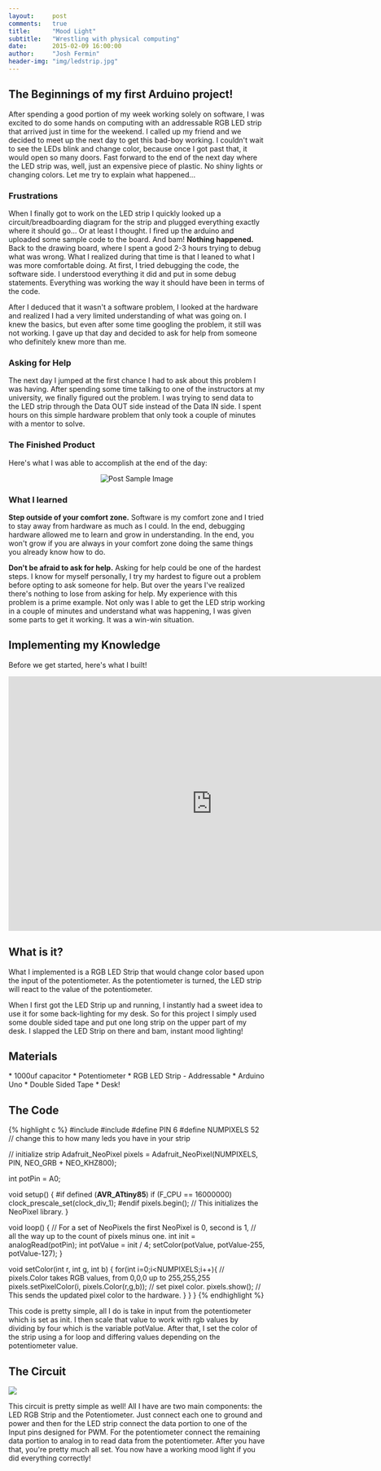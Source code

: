 ```yaml
---
layout:     post
comments: 	true
title:      "Mood Light"
subtitle:   "Wrestling with physical computing"
date:       2015-02-09 16:00:00
author:     "Josh Fermin"
header-img: "img/ledstrip.jpg"
---
```


<h2 class="section-heading">The Beginnings of my first Arduino project!</h2>
<p>After spending a good portion of my week working solely on software, I was excited to do some hands on computing with an addressable RGB LED strip that arrived just in time for the weekend. I called up my friend and we decided to meet up the next day to get this bad-boy working. I couldn't wait to see the LEDs blink and change color, because once I got past that, it would open so many doors. Fast forward to the end of the next day where the LED strip was, well, just an expensive piece of plastic. No shiny lights or changing colors. Let me try to explain what happened...</p>

<h3 class="section-heading">Frustrations</h3>
<p>When I finally got to work on the LED strip I quickly looked up a circuit/breadboarding diagram for the strip and plugged everything exactly where it should go... Or at least I thought. I fired up the arduino and uploaded some sample code to the board. And bam! <b>Nothing happened.</b> Back to the drawing board, where I spent a good 2-3 hours trying to debug what was wrong. What I realized during that time is that I leaned to what I was more comfortable doing. At first, I tried debugging the code, the software side. I understood everything it did and put in some debug statements. Everything was working the way it should have been in terms of the code.</p>

<p>After I deduced that it wasn't a software problem, I looked at the hardware and realized I had a very limited understanding of what was going on. I knew the basics, but even after some time googling the problem, it still was not working. I gave up that day and decided to ask for help from someone who definitely knew more than me.</p>

<h3 class="section-heading">Asking for Help</h3>
<p> The next day I jumped at the first chance I had to ask about this problem I was having. After spending some time talking to one of the instructors at my university, we finally figured out the problem. I was trying to send data to the LED strip through the Data OUT side instead of the Data IN side. I spent hours on this simple hardware problem that only took a couple of minutes with a mentor to solve.</p>

<h3 class="section-heading">The Finished Product</h3>
<p>Here's what I was able to accomplish at the end of the day:</p>
<p align="center">
    <img src="{{ site.baseurl }}/img/blog/ledstrip.gif" alt="Post Sample Image">
</p>

<h3 class="section-heading">What I learned</h3>
<p><b>Step outside of your comfort zone.</b> Software is my comfort zone and I tried to stay away from hardware as much as I could. In the end, debugging hardware allowed me to learn and grow in understanding. In the end, you won't grow if you are always in your comfort zone doing the same things you already know how to do.</p>

<p><b>Don't be afraid to ask for help.</b> Asking for help could be one of the hardest steps. I know for myself personally, I try my hardest to figure out a problem before opting to ask someone for help. But over the years I've realized there's nothing to lose from asking for help. My experience with this problem is a prime example. Not only was I able to get the LED strip working in a couple of minutes and understand what was happening, I was given some parts to get it working. It was a win-win situation.</p>


<h2 class="section-heading">Implementing my Knowledge</h2>
<p>Before we get started, here's what I built!</p>

<p align="center">
<embed width="800" height="500"
src="https://www.youtube.com/v/60GAwAqii0k">
</p>

<h2 class="section-heading">What is it?</h2>
<p> What I implemented is a RGB LED Strip that would change color based upon the input of the potentiometer. As the potentiometer is turned, the LED strip will react to the value of the potentiometer. 
</p>
<p>When I first got the LED Strip up and running, I instantly had a sweet idea to use it for some back-lighting for my desk. So for this project I simply used some double sided tape and put one long strip on the upper part of my desk. I slapped the LED Strip on there and bam, instant mood lighting!</p>

<h2 class="section-heading">Materials</h2>
* 1000uf capacitor
* Potentiometer
* RGB LED Strip - Addressable
* Arduino Uno
* Double Sided Tape
* Desk!

<h2 class="section-heading">The Code</h2>
{% highlight c %}
#include <Adafruit_NeoPixel.h>
#include <avr/power.h>
#define PIN            6
#define NUMPIXELS      52 // change this to how many leds you have in your strip

// initialize strip
Adafruit_NeoPixel pixels = Adafruit_NeoPixel(NUMPIXELS, PIN, NEO_GRB + NEO_KHZ800);

int potPin = A0;

void setup() {
#if defined (__AVR_ATtiny85__)
  if (F_CPU == 16000000) clock_prescale_set(clock_div_1);
#endif
  pixels.begin(); // This initializes the NeoPixel library.
}

void loop() {
  // For a set of NeoPixels the first NeoPixel is 0, second is 1, 
  // all the way up to the count of pixels minus one.
  int init = analogRead(potPin);
  int potValue = init / 4;
  setColor(potValue, potValue-255, potValue-127);
}

void setColor(int r, int g, int b) {
    for(int i=0;i<NUMPIXELS;i++){
    // pixels.Color takes RGB values, from 0,0,0 up to 255,255,255
    pixels.setPixelColor(i, pixels.Color(r,g,b)); // set pixel color.
    pixels.show(); // This sends the updated pixel color to the hardware.
  }
}
}
{% endhighlight %}

<p>This code is pretty simple, all I do is take in input from the potentiometer which is set as init. I then scale that value to work with rgb values by dividing by four which is the variable potValue.  After that, I set the color of the strip using a for loop and differing values depending on the potentiometer value.</p>



<h2 class="section-heading">The Circuit</h2>
<img src="http://i.imgur.com/i0ejj5r.jpg" >
<p>This circuit is pretty simple as well! All I have are two main components: the LED RGB Strip and the Potentiometer. Just connect each one to ground and power and then for the LED strip connect the data portion to one of the Input pins designed for PWM. For the potentiometer connect the remaining data portion to analog in to read data from the potentiometer. After you have that, you're pretty much all set. You now have a working mood light if you did everything correctly!</p>